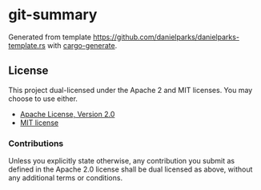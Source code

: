 # git-summary

Generated from template https://github.com/danielparks/danielparks-template.rs
with [cargo-generate](https://github.com/ashleygwilliams/cargo-generate).

## License

This project dual-licensed under the Apache 2 and MIT licenses. You may choose
to use either.

 * [Apache License, Version 2.0](LICENSE-APACHE)
 * [MIT license](LICENSE-MIT)

### Contributions

Unless you explicitly state otherwise, any contribution you submit as defined
in the Apache 2.0 license shall be dual licensed as above, without any
additional terms or conditions.
